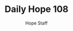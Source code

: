 ---
image: /assets/img/daily-hope-default-artwork.png
title: Daily Hope 108
number: 108
categories:
  - Daily Hope
author: Hope Staff
notes: Daily Hope 108
embed: >-
  <iframe src="https://open.spotify.com/embed/episode/2KaoX0Al1zKGpRFRilMWCi?utm_source=generator" width="400px" height="102px" frameborder=“0" scrolling=“no”></iframe>
---